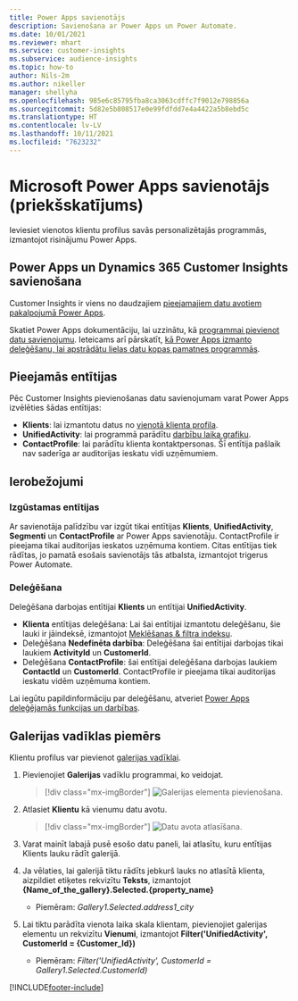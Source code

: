 ```yaml
---
title: Power Apps savienotājs
description: Savienošana ar Power Apps un Power Automate.
ms.date: 10/01/2021
ms.reviewer: mhart
ms.service: customer-insights
ms.subservice: audience-insights
ms.topic: how-to
author: Nils-2m
ms.author: nikeller
manager: shellyha
ms.openlocfilehash: 985e6c85795fba8ca3063cdffc7f9012e798856a
ms.sourcegitcommit: 5d82e5b808517e0e99fdfdd7e4a4422a5b8ebd5c
ms.translationtype: HT
ms.contentlocale: lv-LV
ms.lasthandoff: 10/11/2021
ms.locfileid: "7623232"
---
```

# <a name="microsoft-power-apps-connector-preview"></a>Microsoft Power Apps savienotājs (priekšskatījums)

Ieviesiet vienotos klientu profilus savās personalizētajās programmās, izmantojot risinājumu Power Apps.

## <a name="connect-power-apps-and-dynamics-365-customer-insights"></a>Power Apps un Dynamics 365 Customer Insights savienošana

Customer Insights ir viens no daudzajiem [pieejamajiem datu avotiem pakalpojumā Power Apps](/powerapps/maker/canvas-apps/working-with-data-sources).

Skatiet Power Apps dokumentāciju, lai uzzinātu, kā [programmai pievienot datu savienojumu](/powerapps/maker/canvas-apps/add-data-connection). Ieteicams arī pārskatīt, [kā Power Apps izmanto deleģēšanu, lai apstrādātu lielas datu kopas pamatnes programmās](/powerapps/maker/canvas-apps/delegation-overview).

## <a name="available-entities"></a>Pieejamās entītijas

Pēc Customer Insights pievienošanas datu savienojumam varat Power Apps izvēlēties šādas entītijas:

- **Klients**: lai izmantotu datus no [vienotā klienta profila](customer-profiles.md).
- **UnifiedActivity**: lai programmā parādītu [darbību laika grafiku](activities.md).
- **ContactProfile**: lai parādītu klienta kontaktpersonas. Šī entītija pašlaik nav saderīga ar auditorijas ieskatu vidi uzņēmumiem.

## <a name="limitations"></a>Ierobežojumi

### <a name="retrievable-entities"></a>Izgūstamas entītijas

Ar savienotāja palīdzību var izgūt tikai entītijas **Klients**, **UnifiedActivity**, **Segmenti** un **ContactProfile** ar Power Apps savienotāju. ContactProfile ir pieejama tikai auditorijas ieskatos uzņēmuma kontiem. Citas entītijas tiek rādītas, jo pamatā esošais savienotājs tās atbalsta, izmantojot trigerus Power Automate.

### <a name="delegation"></a>Deleģēšana

Deleģēšana darbojas entītijai **Klients** un entītijai **UnifiedActivity**. 

- **Klienta** entītijas deleģēšana: Lai šai entītijai izmantotu deleģēšanu, šie lauki ir jāindeksē, izmantojot [Meklēšanas & filtra indeksu](search-filter-index.md).  
- Deleģēšana **Nedefinēta darbība**: Deleģēšana šai entītijai darbojas tikai laukiem **ActivityId** un **CustomerId**.  
- Deleģēšana **ContactProfile**: šai entītijai deleģēšana darbojas laukiem **ContactId** un **CustomerId**. ContactProfile ir pieejama tikai auditorijas ieskatu vidēm uzņēmuma kontiem.

Lai iegūtu papildinformāciju par deleģēšanu, atveriet [Power Apps deleģējamās funkcijas un darbības](/powerapps/maker/canvas-apps/delegation-overview). 

## <a name="example-gallery-control"></a>Galerijas vadīklas piemērs

Klientu profilus var pievienot [galerijas vadīklai](/powerapps/maker/canvas-apps/add-gallery).

1. Pievienojiet **Galerijas** vadīklu programmai, ko veidojat.

    > [!div class="mx-imgBorder"]
    > ![Galerijas elementa pievienošana.](media/connector-powerapps9.png "Pievienojiet galerijas elementu.")

2. Atlasiet **Klientu** kā vienumu datu avotu.

    > [!div class="mx-imgBorder"]
    > ![Datu avota atlasīšana.](media/choose-datasource-powerapps.png "Atlasiet datu avotu.")

3. Varat mainīt labajā pusē esošo datu paneli, lai atlasītu, kuru entītijas Klients lauku rādīt galerijā.

4. Ja vēlaties, lai galerijā tiktu rādīts jebkurš lauks no atlasītā klienta, aizpildiet etiķetes rekvizītu **Teksts**, izmantojot **{Name_of_the_gallery}.Selected.{property_name}**  
    - Piemēram: _Gallery1.Selected.address1_city_

5. Lai tiktu parādīta vienota laika skala klientam, pievienojiet galerijas elementu un rekvizītu **Vienumi**, izmantojot **Filter('UnifiedActivity', CustomerId = {Customer_Id})**  
    - Piemēram:  _Filter('UnifiedActivity', CustomerId = Gallery1.Selected.CustomerId)_


[!INCLUDE[footer-include](../includes/footer-banner.md)]
